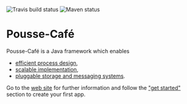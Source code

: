 ![Travis build status](https://travis-ci.org/pousse-cafe/pousse-cafe.svg?branch=master)
![Maven status](https://maven-badges.herokuapp.com/maven-central/org.pousse-cafe-framework/pousse-cafe/badge.svg)

# Pousse-Café

Pousse-Café is a Java framework which enables
- [efficient process design](https://www.pousse-cafe-framework.org/#efficient-process-design),
- [scalable implementation](https://www.pousse-cafe-framework.org/#scalable-implementation),
- [pluggable storage and messaging systems](https://www.pousse-cafe-framework.org/#pluggable-storage-messaging).

Go to the [web site](https://www.pousse-cafe-framework.org/) for further information and follow
the ["get started"](https://www.pousse-cafe-framework.org/#get-started) section to create your first app.

